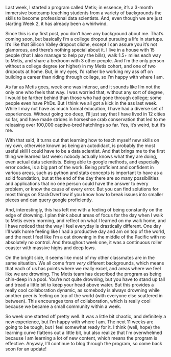 Last week, I started a program called Metis; in essence, it’s a 3-month immersive bootcamp teaching students from a variety of backgrounds the skills to become professional data scientists. And, even though we are just starting Week 2, it has already been a whirlwind.

Since this is my first post, you don’t have any background about me. That’s coming soon, but basically I’m a college dropout pursuing a life in startups. It’s like that Silicon Valley dropout cliche, except I can assure you it’s not glamorous, and there’s nothing special about it. I live in a house with 15 people (that I also manage to help pay the bills), walk 1.5+ miles each way to Metis, and share a bedroom with 3 other people. And I’m the only person without a college degree (or higher) in my Metis cohort, and one of two dropouts at home. But, in my eyes, I’d rather be working my ass off on building a career than riding through college, so I’m happy with where I am.

As far as Metis goes, week one was intense, and it sounds like I’m not the only one who feels that way. I was worried that, without any sort of degree, I would be farther behind than those who had gone through college; some people even have PhDs. But I think we all got a kick in the ass last week. While I may not have as much formal education, I have had a diverse set of experiences. Without going too deep, I’ll just say that I have lived in 12 cities so far, and have made strides in horseshoe crab conservation that led to me releasing over 100,000 captive-bred hatchlings so far. Yes, it’s weird, but it’s me. 

With that said, it turns out that learning how to teach myself new skills on my own, otherwise known as  being an autodidact, is probably the most useful skill I could have to be a data scientist. And that brings me to the first thing we learned last week: nobody actually knows what they are doing, even actual data scientists. Being able to google methods, and especially error codes, is a big part of the work. Being proficient and confident in various areas, such as python and stats concepts is important to have as a solid foundation, but at the end of the day there are so many possibilities and applications that no one person could have the answer to every problem, or know the cause of every error. But you can find solutions for most things on StackOverflow if you know how to break issues into smaller pieces and can query google proficiently.

And, interestingly, this has left me with a feeling of being constantly on the edge of drowning. I plan think about areas of focus for the day when I walk to Metis every morning, and reflect on what I learned on my walk home, and I have noticed that the way I feel everyday is drastically different. One day I’ll walk home feeling like I had a productive day and am on top of the world, and the next I feel like I’m a cat drowning in the middle of the Pacific with no absolutely no control. And throughout week one, it was a continuous roller coaster with massive highs and deep lows.

On the bright side, it seems like most of my other classmates are in the same situation. We all come from *very* different backgrounds, which means that each of us has points where we really excel, and areas where we feel like we are drowning. The Metis team has described the program as being chin-deep in a pool. You’re not quite drowning, but you have to stand up tall and tread a little bit to keep your head above water. But this provides a really cool collaboration dynamic, as somebody is always drowning while another peer is feeling on top of the world (with everyone else scattered in between). This encourages tons of collaboration, which is really cool because we became a small community within a week. 

So week one started off pretty well. It was a little bit chaotic, and definitely a new experience, but I’m happy with where I am. The next 11 weeks are going to be tough, but I feel somewhat ready for it. I think (well, hope) the learning curve flattens out a little bit, but also realize that I’m overwhelmed because I am learning a lot of new content, which means the program is effective. Anyway, I’ll continue to blog through the program, so come back soon for an update!
